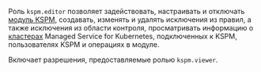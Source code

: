 Роль `kspm.editor` позволяет задействовать, настраивать и отключать [модуль KSPM](../../security-deck/concepts/kspm.md), создавать, изменять и удалять исключения из правил, а также исключения из области контроля, просматривать информацию о [кластерах](../../managed-kubernetes/concepts/index.md#kubernetes-cluster) Managed Service for Kubernetes, подключенных к KSPM, пользователях KSPM и операциях в модуле.

Включает разрешения, предоставляемые ролью `kspm.viewer`.
